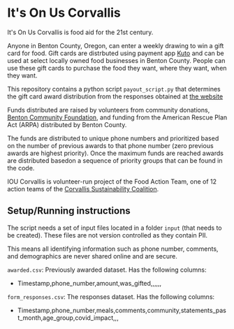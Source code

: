 # It's On Us Corvallis 
 
It's On Us Corvallis is food aid for the 21st century.

Anyone in Benton County, Oregon, can enter a weekly drawing to win a gift card for food. Gift cards are distrbuted using payment app [Kuto](https://kuto.app/) and can be used at select locally owned food businesses in Benton County. People can use these gift cards to purchase the food they want, where they want, when they want.

This repository contains a python script `payout_script.py` that determines the gift card award distribution from the responses obtained at [the website](https://itsonuscorvallis.org/eat)

Funds distributed are raised by volunteers from community donations, [Benton Community Foundation](https://www.bcfgives.org/), and funding from the American Rescue Plan Act (ARPA) distributed by Benton County. 

The funds are distributed to unique phone numbers and prioritized based on the number of previous awards to that phone number (zero previous awards are highest priority). Once the maximum funds are reached awards are distributed basedon a sequence of priority groups that can be found in the code. 

IOU Corvallis is volunteer-run project of the Food Action Team, one of 12 action teams of the [Corvallis Sustainability Coalition](https://sustainablecorvallis.org/). 

## Setup/Running instructions

The script needs a set of input files located in a folder `input` (that needs to be created). These files are not version controlled as they contain PII. 

This means all identifying information such as phone number, comments, and demographics are never shared online and are secure.

`awarded.csv`: Previously awarded dataset. Has the following columns:
* Timestamp,phone_number,amount,was_gifted,,,,,,

`form_responses.csv`: The responses dataset. Has the following columns: 
* Timestamp,phone_number,meals,comments,community,statements_past_month,age_group,covid_impact,,,
